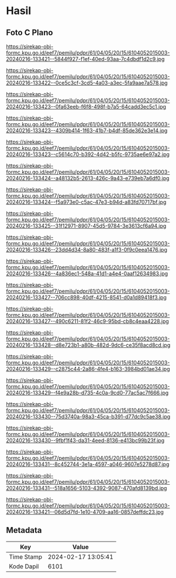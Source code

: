 # Hasil

## Foto C Plano

https://sirekap-obj-formc.kpu.go.id/eef7/pemilu/pdpr/61/04/05/20/15/6104052015003-20240216-133421--5844f927-f1ef-40ed-93aa-7c4dbdf1d2c9.jpg

https://sirekap-obj-formc.kpu.go.id/eef7/pemilu/pdpr/61/04/05/20/15/6104052015003-20240216-133422--0ce5c3cf-3cd5-4a03-a3ec-5fa9aae7a578.jpg

https://sirekap-obj-formc.kpu.go.id/eef7/pemilu/pdpr/61/04/05/20/15/6104052015003-20240216-133423--0fa63eeb-f6f8-498f-b7a5-64cadd3ec5c1.jpg

https://sirekap-obj-formc.kpu.go.id/eef7/pemilu/pdpr/61/04/05/20/15/6104052015003-20240216-133423--4309b414-1f63-41b7-b4df-85de362e3e14.jpg

https://sirekap-obj-formc.kpu.go.id/eef7/pemilu/pdpr/61/04/05/20/15/6104052015003-20240216-133423--c5614c70-b392-4d42-b5fc-9735ae6e97a2.jpg

https://sirekap-obj-formc.kpu.go.id/eef7/pemilu/pdpr/61/04/05/20/15/6104052015003-20240216-133424--a48132b5-2613-426c-9a43-e739eb7a6df0.jpg

https://sirekap-obj-formc.kpu.go.id/eef7/pemilu/pdpr/61/04/05/20/15/6104052015003-20240216-133424--f5a973e0-c5ac-47e3-b94d-a83fd70717bf.jpg

https://sirekap-obj-formc.kpu.go.id/eef7/pemilu/pdpr/61/04/05/20/15/6104052015003-20240216-133425--31f12971-8907-45d5-9784-3e3613cf6a94.jpg

https://sirekap-obj-formc.kpu.go.id/eef7/pemilu/pdpr/61/04/05/20/15/6104052015003-20240216-133426--23dd4d34-8a80-483f-a1f3-0f9c0eea1476.jpg

https://sirekap-obj-formc.kpu.go.id/eef7/pemilu/pdpr/61/04/05/20/15/6104052015003-20240216-133426--4a836ec1-548a-41d1-a4e4-0aaf12634983.jpg

https://sirekap-obj-formc.kpu.go.id/eef7/pemilu/pdpr/61/04/05/20/15/6104052015003-20240216-133427--706cc898-40df-4215-8541-d0a1d89418f3.jpg

https://sirekap-obj-formc.kpu.go.id/eef7/pemilu/pdpr/61/04/05/20/15/6104052015003-20240216-133427--490c6211-81f2-46c9-95bd-cb8c4eaa4228.jpg

https://sirekap-obj-formc.kpu.go.id/eef7/pemilu/pdpr/61/04/05/20/15/6104052015003-20240216-133428--d8e723b1-a80b-482d-9dc6-ce35f8acd8cd.jpg

https://sirekap-obj-formc.kpu.go.id/eef7/pemilu/pdpr/61/04/05/20/15/6104052015003-20240216-133429--c2875c44-2a86-4fe4-b163-3984bd01ae34.jpg

https://sirekap-obj-formc.kpu.go.id/eef7/pemilu/pdpr/61/04/05/20/15/6104052015003-20240216-133429--f4e9a28b-d735-4c0a-9cd0-77ac5ac7f666.jpg

https://sirekap-obj-formc.kpu.go.id/eef7/pemilu/pdpr/61/04/05/20/15/6104052015003-20240216-133430--75d3740a-98a3-45ca-b391-d77dc9c5ae38.jpg

https://sirekap-obj-formc.kpu.go.id/eef7/pemilu/pdpr/61/04/05/20/15/6104052015003-20240216-133430--9fbf1f43-da31-4eed-8136-e413bc99b23f.jpg

https://sirekap-obj-formc.kpu.go.id/eef7/pemilu/pdpr/61/04/05/20/15/6104052015003-20240216-133431--8c452744-3e1a-4597-a046-9607e5278d87.jpg

https://sirekap-obj-formc.kpu.go.id/eef7/pemilu/pdpr/61/04/05/20/15/6104052015003-20240216-133431--518a1656-5103-4392-9087-470afd8139bd.jpg

https://sirekap-obj-formc.kpu.go.id/eef7/pemilu/pdpr/61/04/05/20/15/6104052015003-20240216-133421--06d5d7fd-1e10-4709-aa16-0857deffdc23.jpg


## Metadata

| Key        | Value               |
| ---------- | ------------------- |
| Time Stamp | 2024-02-17 13:05:41 |
| Kode Dapil | 6101                |



